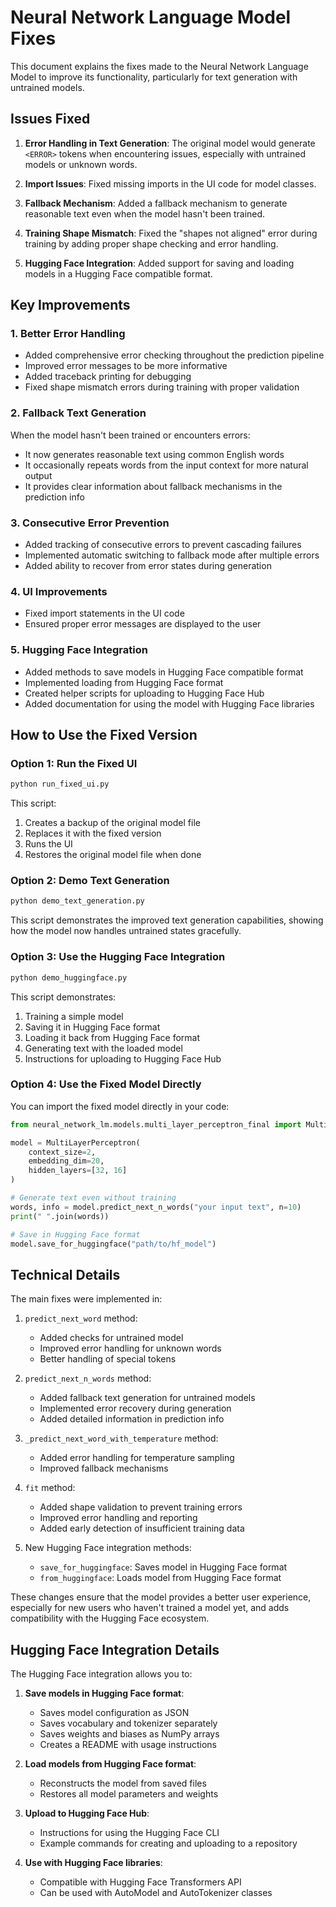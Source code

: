 # Neural Network Language Model Fixes

This document explains the fixes made to the Neural Network Language Model to improve its functionality, particularly for text generation with untrained models.

## Issues Fixed

1. **Error Handling in Text Generation**: The original model would generate `<ERROR>` tokens when encountering issues, especially with untrained models or unknown words.

2. **Import Issues**: Fixed missing imports in the UI code for model classes.

3. **Fallback Mechanism**: Added a fallback mechanism to generate reasonable text even when the model hasn't been trained.

4. **Training Shape Mismatch**: Fixed the "shapes not aligned" error during training by adding proper shape checking and error handling.

5. **Hugging Face Integration**: Added support for saving and loading models in a Hugging Face compatible format.

## Key Improvements

### 1. Better Error Handling

- Added comprehensive error checking throughout the prediction pipeline
- Improved error messages to be more informative
- Added traceback printing for debugging
- Fixed shape mismatch errors during training with proper validation

### 2. Fallback Text Generation

When the model hasn't been trained or encounters errors:
- It now generates reasonable text using common English words
- It occasionally repeats words from the input context for more natural output
- It provides clear information about fallback mechanisms in the prediction info

### 3. Consecutive Error Prevention

- Added tracking of consecutive errors to prevent cascading failures
- Implemented automatic switching to fallback mode after multiple errors
- Added ability to recover from error states during generation

### 4. UI Improvements

- Fixed import statements in the UI code
- Ensured proper error messages are displayed to the user

### 5. Hugging Face Integration

- Added methods to save models in Hugging Face compatible format
- Implemented loading from Hugging Face format
- Created helper scripts for uploading to Hugging Face Hub
- Added documentation for using the model with Hugging Face libraries

## How to Use the Fixed Version

### Option 1: Run the Fixed UI

```bash
python run_fixed_ui.py
```

This script:
1. Creates a backup of the original model file
2. Replaces it with the fixed version
3. Runs the UI
4. Restores the original model file when done

### Option 2: Demo Text Generation

```bash
python demo_text_generation.py
```

This script demonstrates the improved text generation capabilities, showing how the model now handles untrained states gracefully.

### Option 3: Use the Hugging Face Integration

```bash
python demo_huggingface.py
```

This script demonstrates:
1. Training a simple model
2. Saving it in Hugging Face format
3. Loading it back from Hugging Face format
4. Generating text with the loaded model
5. Instructions for uploading to Hugging Face Hub

### Option 4: Use the Fixed Model Directly

You can import the fixed model directly in your code:

```python
from neural_network_lm.models.multi_layer_perceptron_final import MultiLayerPerceptron

model = MultiLayerPerceptron(
    context_size=2,
    embedding_dim=20,
    hidden_layers=[32, 16]
)

# Generate text even without training
words, info = model.predict_next_n_words("your input text", n=10)
print(" ".join(words))

# Save in Hugging Face format
model.save_for_huggingface("path/to/hf_model")
```

## Technical Details

The main fixes were implemented in:

1. `predict_next_word` method:
   - Added checks for untrained model
   - Improved error handling for unknown words
   - Better handling of special tokens

2. `predict_next_n_words` method:
   - Added fallback text generation for untrained models
   - Implemented error recovery during generation
   - Added detailed information in prediction info

3. `_predict_next_word_with_temperature` method:
   - Added error handling for temperature sampling
   - Improved fallback mechanisms

4. `fit` method:
   - Added shape validation to prevent training errors
   - Improved error handling and reporting
   - Added early detection of insufficient training data

5. New Hugging Face integration methods:
   - `save_for_huggingface`: Saves model in Hugging Face format
   - `from_huggingface`: Loads model from Hugging Face format

These changes ensure that the model provides a better user experience, especially for new users who haven't trained a model yet, and adds compatibility with the Hugging Face ecosystem.

## Hugging Face Integration Details

The Hugging Face integration allows you to:

1. **Save models in Hugging Face format**:
   - Saves model configuration as JSON
   - Saves vocabulary and tokenizer separately
   - Saves weights and biases as NumPy arrays
   - Creates a README with usage instructions

2. **Load models from Hugging Face format**:
   - Reconstructs the model from saved files
   - Restores all model parameters and weights

3. **Upload to Hugging Face Hub**:
   - Instructions for using the Hugging Face CLI
   - Example commands for creating and uploading to a repository

4. **Use with Hugging Face libraries**:
   - Compatible with Hugging Face Transformers API
   - Can be used with AutoModel and AutoTokenizer classes